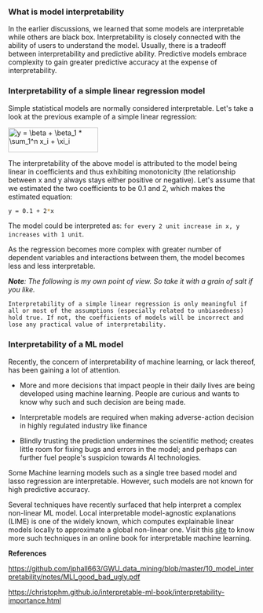 ### What is model interpretability

In the earlier discussions, we learned that some models are interpretable while others are black box. Interpretability is closely connected with the ability of users to understand the model. Usually, there is a tradeoff between interpretability and predictive ability. Predictive models embrace complexity to gain greater predictive accuracy at the expense of interpretability.

### Interpretability of a simple linear regression model

Simple statistical models are normally considered interpretable. Let's take a look at the previous example of a simple linear regression:

<img src="http://www.sciweavers.org/tex2img.php?eq=y%20%3D%20%20%20%5Cbeta_0%20%20%2B%20%20%5Cbeta_1%20%2A%20%20%5Csum_1%5En%20x_i%20%2B%20%20%20%5Cxi_i&bc=White&fc=Black&im=jpg&fs=12&ff=arev&edit=0" align="center" border="0" alt="y =   \beta  +  \beta_1 *  \sum_1^n x_i +   \xi_i" width="183" height="50" />

The interpretability of the above model is attributed to the model being linear in coefficients and thus exhibiting monotonicity (the relationship between x and y always stays either positive or negative). Let's assume that we estimated the two coefficients to be 0.1 and 2, which  makes the estimated equation: 
```bash 
y = 0.1 + 2*x
```
The model could be interpreted as: `for every 2 unit increase in x, y increases with 1 unit`. 

As the regression becomes more complex with greater number of dependent variables and interactions between them, the model becomes less and less interpretable.

_**Note**: The following is my own point of view. So take it with a grain of salt if you like._

`Interpretability of a simple linear regression is only meaningful if all or most of the assumptions (especially related to unbiasedness) hold true. If not, the coefficients of models will be incorrect and lose any practical value of interpretability.`  


### Interpretability of a ML model

Recently, the concern of interpretability of machine learning, or lack thereof, has been gaining a lot of attention.

- More and more decisions that impact people in their daily lives are being developed using machine learning. People are curious and wants to know why such and such decision are being made.

- Interpretable models are required when making adverse-action decision in highly regulated industry like finance

- Blindly trusting the prediction undermines the scientific method; creates little room for fixing bugs and errors in the model; and perhaps can further fuel people's suspicion towards AI technologies.

Some Machine learning models such as a single tree based model and lasso regression are interpretable. However, such models are not known for high predictive accuracy.

Several techniques have recently surfaced that help interpret a complex non-linear ML model. Local interpretable model-agnostic explanations (LIME) is one of the widely known, which computes explainable linear models locally to approximate a global non-linear one. Visit this [site](https://christophm.github.io/interpretable-ml-book) to know more such techniques in an online book for interpretable machine learning.



**References**

https://github.com/jphall663/GWU_data_mining/blob/master/10_model_interpretability/notes/MLI_good_bad_ugly.pdf

https://christophm.github.io/interpretable-ml-book/interpretability-importance.html

